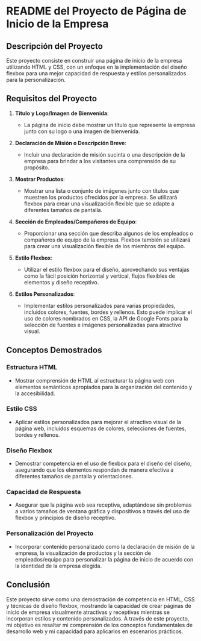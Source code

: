 # README del Proyecto de Página de Inicio de la Empresa

## Descripción del Proyecto

Este proyecto consiste en construir una página de inicio de la empresa utilizando HTML y CSS, con un enfoque en la implementación del diseño flexbox para una mejor capacidad de respuesta y estilos personalizados para la personalización.

## Requisitos del Proyecto

1. **Título y Logo/Imagen de Bienvenida**:
   - La página de inicio debe mostrar un título que represente la empresa junto con su logo o una imagen de bienvenida.

2. **Declaración de Misión o Descripción Breve**:
   - Incluir una declaración de misión sucinta o una descripción de la empresa para brindar a los visitantes una comprensión de su propósito.

3. **Mostrar Productos**:
   - Mostrar una lista o conjunto de imágenes junto con títulos que muestren los productos ofrecidos por la empresa. Se utilizará flexbox para crear una visualización flexible que se adapte a diferentes tamaños de pantalla.

4. **Sección de Empleados/Compañeros de Equipo**:
   - Proporcionar una sección que describa algunos de los empleados o compañeros de equipo de la empresa. Flexbox también se utilizará para crear una visualización flexible de los miembros del equipo.

5. **Estilo Flexbox**:
   - Utilizar el estilo flexbox para el diseño, aprovechando sus ventajas como la fácil posición horizontal y vertical, flujos flexibles de elementos y diseño receptivo.

6. **Estilos Personalizados**:
   - Implementar estilos personalizados para varias propiedades, incluidos colores, fuentes, bordes y rellenos. Esto puede implicar el uso de colores nombrados en CSS, la API de Google Fonts para la selección de fuentes e imágenes personalizadas para atractivo visual.

## Conceptos Demostrados

### Estructura HTML
- Mostrar comprensión de HTML al estructurar la página web con elementos semánticos apropiados para la organización del contenido y la accesibilidad.

### Estilo CSS
- Aplicar estilos personalizados para mejorar el atractivo visual de la página web, incluidos esquemas de colores, selecciones de fuentes, bordes y rellenos.

### Diseño Flexbox
- Demostrar competencia en el uso de flexbox para el diseño del diseño, asegurando que los elementos respondan de manera efectiva a diferentes tamaños de pantalla y orientaciones.

### Capacidad de Respuesta
- Asegurar que la página web sea receptiva, adaptándose sin problemas a varios tamaños de ventana gráfica y dispositivos a través del uso de flexbox y principios de diseño receptivo.

### Personalización del Proyecto
- Incorporar contenido personalizado como la declaración de misión de la empresa, la visualización de productos y la sección de empleados/equipo para personalizar la página de inicio de acuerdo con la identidad de la empresa elegida.

## Conclusión

Este proyecto sirve como una demostración de competencia en HTML, CSS y técnicas de diseño flexbox, mostrando la capacidad de crear páginas de inicio de empresa visualmente atractivas y receptivas mientras se incorporan estilos y contenido personalizados. A través de este proyecto, mi objetivo es resaltar mi comprensión de los conceptos fundamentales de desarrollo web y mi capacidad para aplicarlos en escenarios prácticos.
